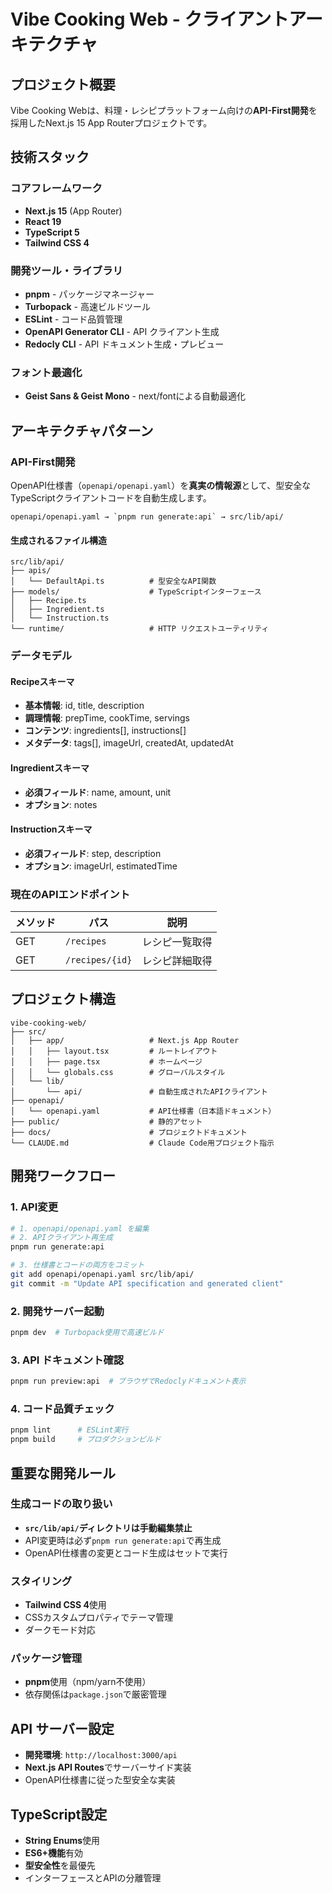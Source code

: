 # Vibe Cooking Web - クライアントアーキテクチャ

## プロジェクト概要

Vibe Cooking Webは、料理・レシピプラットフォーム向けの**API-First開発**を採用したNext.js 15 App Routerプロジェクトです。

## 技術スタック

### コアフレームワーク
- **Next.js 15** (App Router)
- **React 19**
- **TypeScript 5**
- **Tailwind CSS 4**

### 開発ツール・ライブラリ
- **pnpm** - パッケージマネージャー
- **Turbopack** - 高速ビルドツール
- **ESLint** - コード品質管理
- **OpenAPI Generator CLI** - API クライアント生成
- **Redocly CLI** - API ドキュメント生成・プレビュー

### フォント最適化
- **Geist Sans & Geist Mono** - next/fontによる自動最適化

## アーキテクチャパターン

### API-First開発

OpenAPI仕様書（`openapi/openapi.yaml`）を**真実の情報源**として、型安全なTypeScriptクライアントコードを自動生成します。

```
openapi/openapi.yaml → `pnpm run generate:api` → src/lib/api/
```

#### 生成されるファイル構造
```
src/lib/api/
├── apis/
│   └── DefaultApi.ts          # 型安全なAPI関数
├── models/                    # TypeScriptインターフェース
│   ├── Recipe.ts
│   ├── Ingredient.ts
│   └── Instruction.ts
└── runtime/                   # HTTP リクエストユーティリティ
```

### データモデル

#### Recipeスキーマ
- **基本情報**: id, title, description
- **調理情報**: prepTime, cookTime, servings
- **コンテンツ**: ingredients[], instructions[]
- **メタデータ**: tags[], imageUrl, createdAt, updatedAt

#### Ingredientスキーマ
- **必須フィールド**: name, amount, unit
- **オプション**: notes

#### Instructionスキーマ
- **必須フィールド**: step, description
- **オプション**: imageUrl, estimatedTime

### 現在のAPIエンドポイント

| メソッド | パス | 説明 |
|---------|------|------|
| GET | `/recipes` | レシピ一覧取得 |
| GET | `/recipes/{id}` | レシピ詳細取得 |

## プロジェクト構造

```
vibe-cooking-web/
├── src/
│   ├── app/                   # Next.js App Router
│   │   ├── layout.tsx         # ルートレイアウト
│   │   ├── page.tsx           # ホームページ
│   │   └── globals.css        # グローバルスタイル
│   └── lib/
│       └── api/               # 自動生成されたAPIクライアント
├── openapi/
│   └── openapi.yaml           # API仕様書（日本語ドキュメント）
├── public/                    # 静的アセット
├── docs/                      # プロジェクトドキュメント
└── CLAUDE.md                  # Claude Code用プロジェクト指示
```

## 開発ワークフロー

### 1. API変更
```bash
# 1. openapi/openapi.yaml を編集
# 2. APIクライアント再生成
pnpm run generate:api

# 3. 仕様書とコードの両方をコミット
git add openapi/openapi.yaml src/lib/api/
git commit -m "Update API specification and generated client"
```

### 2. 開発サーバー起動
```bash
pnpm dev  # Turbopack使用で高速ビルド
```

### 3. API ドキュメント確認
```bash
pnpm run preview:api  # ブラウザでRedoclyドキュメント表示
```

### 4. コード品質チェック
```bash
pnpm lint      # ESLint実行
pnpm build     # プロダクションビルド
```

## 重要な開発ルール

### 生成コードの取り扱い
- **`src/lib/api/`ディレクトリは手動編集禁止**
- API変更時は必ず`pnpm run generate:api`で再生成
- OpenAPI仕様書の変更とコード生成はセットで実行

### スタイリング
- **Tailwind CSS 4**使用
- CSSカスタムプロパティでテーマ管理
- ダークモード対応

### パッケージ管理
- **pnpm**使用（npm/yarn不使用）
- 依存関係は`package.json`で厳密管理

## API サーバー設定

- **開発環境**: `http://localhost:3000/api`
- **Next.js API Routes**でサーバーサイド実装
- OpenAPI仕様書に従った型安全な実装

## TypeScript設定

- **String Enums**使用
- **ES6+機能**有効
- **型安全性**を最優先
- インターフェースとAPIの分離管理